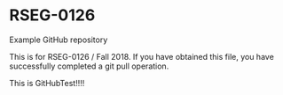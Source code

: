 # RSEG-0126
Example GitHub repository

This is for RSEG-0126 / Fall 2018. If you have obtained
this file, you have successfully completed a git pull
operation.

 
 
 This is GitHubTest!!!!


